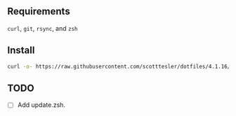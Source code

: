 ## Requirements

`curl`, `git`, `rsync`, and `zsh`

## Install

```bash
curl -o- https://raw.githubusercontent.com/scotttesler/dotfiles/4.1.16/install.zsh | zsh
```

## TODO

- [ ] Add update.zsh.

